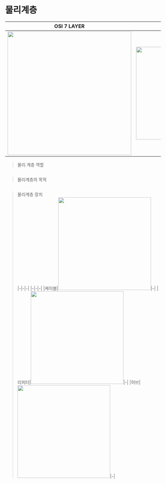 # 물리계층

|OSI 7 LAYER|PHYSICAL LAYER|
|-|-|
|<img width=400px src="https://github.com/MY-ALL-LECTURE/CCNA/assets/84259104/04189cb1-d28a-4961-af02-c8c91f5d9c14" />|<img width=300px src="https://github.com/MY-ALL-LECTURE/CCNA/assets/84259104/46faf169-f15c-4786-9b35-aa89cd52f378" />|

> 물리 계층 역할 <br>
```

```

> 물리계층의 목적<br>
```

```

> 물리계층 장치<br>
|-|-|-|
|-|-|-|
|케이블|<img width=300px src="" />|-|
|리피터|<img width=300px src="" />|-|
|허브|<img width=300px src="" />|-|


